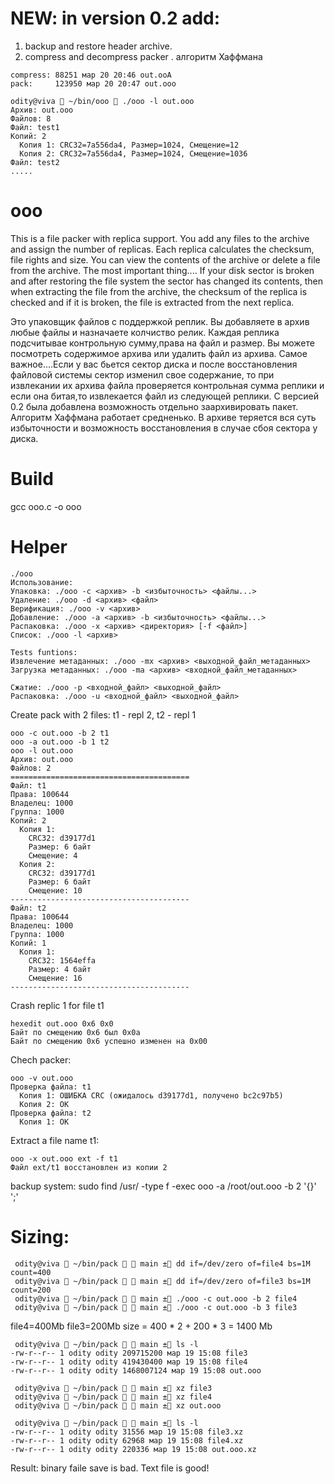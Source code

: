 # NEW:  in version 0.2 add:
1) backup and restore header archive.
2) compress and decompress packer . алгоритм Хаффмана 
```
compress: 88251 мар 20 20:46 out.ooA
pack:     123950 мар 20 20:47 out.ooo

odity@viva  ~/bin/ooo  ./ooo -l out.ooo         
Архив: out.ooo
Файлов: 8
Файл: test1
Копий: 2
  Копия 1: CRC32=7a556da4, Размер=1024, Смещение=12
  Копия 2: CRC32=7a556da4, Размер=1024, Смещение=1036
Файл: test2
.....
```

# ooo

This is a file packer with replica support. You add any files to the archive and assign the number of replicas. Each replica calculates the checksum, file rights and size. You can view the contents of the archive or delete a file from the archive. The most important thing.... If your disk sector is broken and after restoring the file system the sector has changed its contents, then when extracting the file from the archive, the checksum of the replica is checked and if it is broken, the file is extracted from the next replica.

Это упаковщик файлов с поддержкой реплик. Вы добавляете в архив любые файлы и назначаете колчиство релик. Каждая реплика подсчитывае контрольную сумму,права на файл и размер. Вы можете посмотреть содержимое архива или удалить файл из архива.
Самое важное....Если у вас бьется сектор диска и после восстановления файловой системы сектор изменил свое содержание, то при извлекании их архива файла проверяется контрольная сумма реплики и если она битая,то извлекается файл из следующей реплики.
С версией 0.2 была добавлена возможность отдельно заархивировать пакет. Алгоритм Хаффмана работает средненько. В архиве теряется вся суть избыточности и возможность восстановления в случае сбоя сектора у диска.

# Build
gcc ooo.c -o ooo

# Helper
```
./ooo
Использование:
Упаковка: ./ooo -c <архив> -b <избыточность> <файлы...>
Удаление: ./ooo -d <архив> <файл>
Верификация: ./ooo -v <архив>
Добавление: ./ooo -a <архив> -b <избыточность> <файлы...>
Распаковка: ./ooo -x <архив> <директория> [-f <файл>]
Список: ./ooo -l <архив>

Tests funtions:
Извлечение метаданных: ./ooo -mx <архив> <выходной_файл_метаданных>
Загрузка метаданных: ./ooo -ma <архив> <входной_файл_метаданных>

Сжатие: ./ooo -p <входной_файл> <выходной_файл>
Распаковка: ./ooo -u <входной_файл> <выходной_файл>
```

Create pack with 2 files: t1 - repl 2, t2 - repl 1 
```
ooo -c out.ooo -b 2 t1 
ooo -a out.ooo -b 1 t2
ooo -l out.ooo        
Архив: out.ooo
Файлов: 2
========================================
Файл: t1
Права: 100644
Владелец: 1000
Группа: 1000
Копий: 2
  Копия 1:
    CRC32: d39177d1
    Размер: 6 байт
    Смещение: 4
  Копия 2:
    CRC32: d39177d1
    Размер: 6 байт
    Смещение: 10
----------------------------------------
Файл: t2
Права: 100644
Владелец: 1000
Группа: 1000
Копий: 1
  Копия 1:
    CRC32: 1564effa
    Размер: 4 байт
    Смещение: 16
----------------------------------------
```

Crash replic 1 for file t1
```
hexedit out.ooo 0x6 0x0
Байт по смещению 0x6 был 0x0a
Байт по смещению 0x6 успешно изменен на 0x00
```

Chech packer:
```
ooo -v out.ooo 
Проверка файла: t1
  Копия 1: ОШИБКА CRC (ожидалось d39177d1, получено bc2c97b5)
  Копия 2: OK
Проверка файла: t2
  Копия 1: OK
```

Extract a file name t1:
```
ooo -x out.ooo ext -f t1
Файл ext/t1 восстановлен из копии 2
```

backup system: sudo find /usr/ -type f -exec ooo -a /root/out.ooo -b 2 '{}' ';'


# Sizing:
```
 odity@viva  ~/bin/pack   main ± dd if=/dev/zero of=file4 bs=1M count=400
 odity@viva  ~/bin/pack   main ± dd if=/dev/zero of=file3 bs=1M count=200
 odity@viva  ~/bin/pack   main ± ./ooo -c out.ooo -b 2 file4            
 odity@viva  ~/bin/pack   main ± ./ooo -c out.ooo -b 3 file3
```
file4=400Mb
file3=200Mb
size = 400 * 2 + 200 * 3 = 1400 Mb
```
 odity@viva  ~/bin/pack   main ± ls -l
-rw-r--r-- 1 odity odity 209715200 мар 19 15:08 file3
-rw-r--r-- 1 odity odity 419430400 мар 19 15:08 file4
-rw-r--r-- 1 odity odity 1468007124 мар 19 15:08 out.ooo

 odity@viva  ~/bin/pack   main ± xz file3
 odity@viva  ~/bin/pack   main ± xz file4
 odity@viva  ~/bin/pack   main ± xz out.ooo
 
 odity@viva  ~/bin/pack   main ± ls -l
-rw-r--r-- 1 odity odity 31556 мар 19 15:08 file3.xz
-rw-r--r-- 1 odity odity 62968 мар 19 15:08 file4.xz
-rw-r--r-- 1 odity odity 220336 мар 19 15:08 out.ooo.xz
```

Result: binary faile save is bad. Text file is good!
